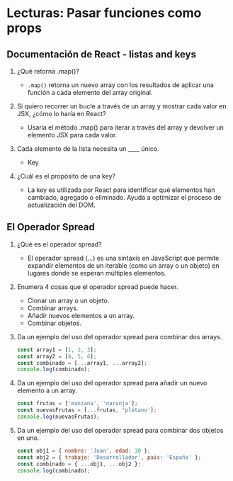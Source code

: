 # Lecturas: Pasar funciones como props

## Documentación de React - listas and keys

1. ¿Qué retorna .map()?
    - `.map()` retorna un nuevo array con los resultados de aplicar una función a cada elemento del array original.

2. Si quiero recorrer un bucle a través de un array y mostrar cada valor en JSX, ¿cómo lo haría en React?
    - Usaría el método .map() para iterar a través del array y devolver un elemento JSX para cada valor.

3. Cada elemento de la lista necesita un ____ único.
    - Key

4. ¿Cuál es el propósito de una key?
    - La key es utilizada por React para identificar qué elementos han cambiado, agregado o eliminado. Ayuda a optimizar el proceso de actualización del DOM.

## El Operador Spread

1. ¿Qué es el operador spread?
    - El operador spread (...) es una sintaxis en JavaScript que permite expandir elementos de un iterable (como un array o un objeto) en lugares donde se esperan múltiples elementos.

2. Enumera 4 cosas que el operador spread puede hacer.
    - Clonar un array o un objeto.
    - Combinar arrays.
    - Añadir nuevos elementos a un array.
    - Combinar objetos.

3. Da un ejemplo del uso del operador spread para combinar dos arrays.

     ```js
    const array1 = [1, 2, 3];
    const array2 = [4, 5, 6];
    const combinado = [...array1, ...array2];
    console.log(combinado);
    ```

4. Da un ejemplo del uso del operador spread para añadir un nuevo elemento a un array.

    ```js
    const frutas = ['manzana', 'naranja'];
    const nuevasFrutas = [...frutas, 'plátano'];
    console.log(nuevasFrutas);
    ```

5. Da un ejemplo del uso del operador spread para combinar dos objetos en uno.

    ```js
    const obj1 = { nombre: 'Juan', edad: 30 };
    const obj2 = { trabajo: 'Desarrollador', pais: 'España' };
    const combinado = { ...obj1, ...obj2 };
    console.log(combinado);
    ```
